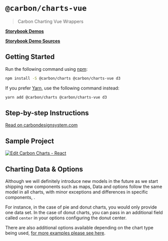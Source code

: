 # `@carbon/charts-vue`

> Carbon Charting Vue Wrappers

**[Storybook Demos](https://carbon-design-system.github.io/carbon-charts/vue)**

**[Storybook Demo Sources](https://github.com/carbon-design-system/carbon-charts/tree/master/packages/vue/stories)**

## Getting Started

Run the following command using [npm](https://www.npmjs.com/):

```bash
npm install -S @carbon/charts @carbon/charts-vue d3
```

If you prefer [Yarn](https://yarnpkg.com/en/), use the following command
instead:

```bash
yarn add @carbon/charts @carbon/charts-vue d3
```

## Step-by-step Instructions
[Read on carbondesignsystem.com](https://www.carbondesignsystem.com/data-visualization/getting-started/vue)

## Sample Project
[![Edit Carbon Charts - React](https://codesandbox.io/static/img/play-codesandbox.svg)](https://codesandbox.io/s/carbon-charts-vue-gg15t)

## Charting Data & Options
Although we will definitely introduce new models in the future as we start shipping new components such as maps, Data and options follow the same model in all charts, with minor exceptions and differences in specific components, .

For instance, in the case of pie and donut charts, you would only provide one data set. In the case of donut charts, you can pass in an additional field called `center` in your options configuring the donut center.

There are also additional options available depending on the chart type being used, [for more examples please see here](https://github.com/carbon-design-system/carbon-charts/tree/master/packages/core/demo/demo-data).
